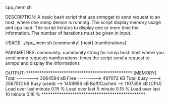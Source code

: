 cpu_mem.sh


DESCRIPTION:
	A basic bash script that use snmpget to send request to an host, where one snmp demon is running.
	The script display memory usage and cpu load. The script iterates to display one or more time the information.
	The number of iterations must be given in input.

USAGE:
	./cpu_mem.sh [community] [host] [numIterations]

PARAMETRES:
	community: community string for snmp
	host: host where you send snmp requests
	numIterations: times the script send a request to snmpd and display the informations


OUTPUT:
	************************************************
		          [MEMORY]
	Total --------> 3064584 kB
	Free ---------> 497072 kB
	Total busy ---> 2567512 kB
	Busy (used) --> 1459956 kB
	Buff/Cached --> 1107556 kB
		          [CPU]
	Load over last minute     0.15 %
	Load over last 5 minute   0.15 %
	Load over last 10 minute  0.16 %
	***********************************************

